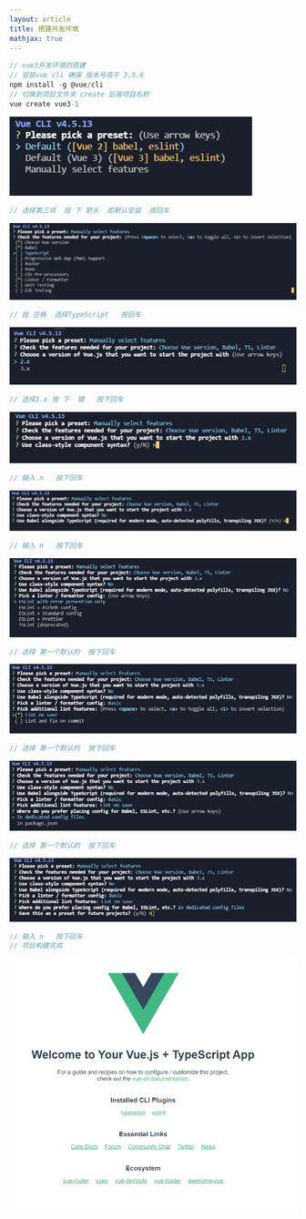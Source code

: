 ```yaml
---
layout: article
title: 搭建开发环境
mathjax: true
---
```



```javascript
// vue3开发环境的搭建
// 安装vue cli 确保 版本号高于 3.5.6
npm install -g @vue/cli
// 切换到项目文件夹 create 后接项目名称
vue create vue3-1
```

![image-20210728184616144](image-20210728184616144.png)

```javascript
// 选择第三项  按 下 箭头  即默认安装  按回车
```

![image-20210728184740913](image-20210728184740913.png)

```javascript
// 按 空格  选择TypeScript   按回车
```

![image-20210728184847131](image-20210728184847131.png)

```javascript
// 选择3.x 按 下  键   按下回车
```

![image-20210728184951805](image-20210728184951805.png)

```javascript
// 输入 n   按下回车  
```

![image-20210728185036164](image-20210728185036164.png)

```javascript
// 输入 n   按下回车  
```



![image-20210728185109376](image-20210728185109376.png)

```javascript
// 选择 第一个默认的  按下回车
```



![image-20210728185159834](image-20210728185159834.png)

```javascript
// 选择 第一个默认的  按下回车
```



![image-20210728185307048](image-20210728185307048.png)

```javascript
// 选择 第一个默认的  按下回车
```

![image-20210728185338292](image-20210728185338292.png)

```javascript
// 输入 n   按下回车  
// 项目构建完成
```

![image-20210728185547612](image-20210728185547612.png)

